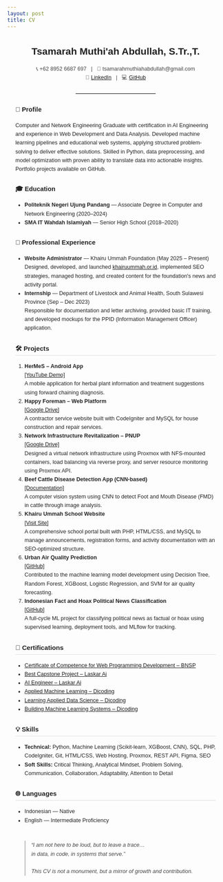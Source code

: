 ```yaml
---
layout: post
title: CV
---
```


<div style="max-width: 1500px; margin: 0 auto; padding: 0em 1.5em; font-size: 0.9em; line-height: 1.6; font-family: Arial, sans-serif; color: #222">

<h4 style="text-align: center; font-size: 1.8em; margin-bottom: 0.3em;">Tsamarah Muthi'ah Abdullah, S.Tr.,T.</h4>
<p style="text-align: center; color: #444;">
📞 +62 8952 6687 697 &nbsp; | &nbsp; 📧 tsamarahmuthiahabdullah@gmail.com<br>
🔗 <a href="https://www.linkedin.com/in/tsamarah-muthi-ah-abdullah-24a25a236/" target="_blank">LinkedIn</a> &nbsp; | &nbsp;
💻 <a href="https://github.com/MuthiahAinun" target="_blank">GitHub</a>
</p>

<hr style="margin: 2em auto; border: none; border-top: 1px solid #ccc; width: 40%;">

<section style="margin-bottom: 2em;">
  <h3>🧭 Profile</h3>
  <p>
    Computer and Network Engineering Graduate with certification in AI Engineering and experience in Web Development and Data Analysis. Developed machine learning pipelines and educational web systems, applying structured problem-solving to deliver effective solutions. Skilled in Python, data preprocessing, and model optimization with proven ability to translate data into actionable insights. Portfolio projects available on GitHub.
  </p>
</section>

<section style="margin-bottom: 2em;">
  <h3>🎓 Education</h3>
  <ul>
    <li><strong>Politeknik Negeri Ujung Pandang</strong> — Associate Degree in Computer and Network Engineering (2020–2024)</li>
    <li><strong>SMA IT Wahdah Islamiyah</strong> — Senior High School (2018–2020)</li>
  </ul>
</section>

<section style="margin-bottom: 2em;">
  <h3>💼 Professional Experience</h3>
  <ul>
    <li>
      <strong>Website Administrator</strong> — Khairu Ummah Foundation (May 2025 – Present)<br>
      Designed, developed, and launched <a href="https://khairuummah.or.id/" target="_blank">khairuummah.or.id</a>, implemented SEO strategies, managed hosting, and created content for the foundation's news and activity portal.
    </li>
    <li>
      <strong>Internship</strong> — Department of Livestock and Animal Health, South Sulawesi Province (Sep – Dec 2023)<br>
      Responsible for documentation and letter archiving, provided basic IT training, and developed mockups for the PPID (Information Management Officer) application.
    </li>
  </ul>
</section>

<section style="margin-bottom: 2em;">
  <h3 style="font-size: 1.2em; border-bottom: 1px solid #ddd; padding-bottom: 0.2em;">🛠 Projects</h3>
  <ol>
    <li>
      <strong>HerMeS – Android App</strong><br>
      <a href="https://youtu.be/jfRzI32yNYM" target="_blank">[YouTube Demo]</a><br>
      A mobile application for herbal plant information and treatment suggestions using forward chaining diagnosis.
    </li>
    <li>
      <strong>Happy Foreman – Web Platform</strong><br>
      <a href="https://drive.google.com/drive/folders/1_eb3Ogto363R1q1I3vERZZbv4QZmsCDQ?usp=sharing" target="_blank">[Google Drive]</a><br>
      A contractor service website built with CodeIgniter and MySQL for house construction and repair services.
    </li>
    <li>
      <strong>Network Infrastructure Revitalization – PNUP</strong><br>
      <a href="https://drive.google.com/drive/folders/1CSGPCrBmBpticAF7GGeUKOr0dbUvtCtC?usp=sharing" target="_blank">[Google Drive]</a><br>
      Designed a virtual network infrastructure using Proxmox with NFS-mounted containers, load balancing via reverse proxy, and server resource monitoring using Proxmox API.
    </li>
    <li>
      <strong>Beef Cattle Disease Detection App (CNN-based)</strong><br>
      <a href="https://www.canva.com/design/DAGPyUx8v1U/e-NlbUuWKtDoQyUpf5UdpA/edit?utm_content=DAGPyUx8v1U&utm_campaign=designshare&utm_medium=link2&utm_source=sharebutton" target="_blank">[Documentation]</a><br>
      A computer vision system using CNN to detect Foot and Mouth Disease (FMD) in cattle through image analysis.
    </li>
    <li>
      <strong>Khairu Ummah School Website</strong><br>
      <a href="https://khairuummah.or.id/" target="_blank">[Visit Site]</a><br>
      A comprehensive school portal built with PHP, HTML/CSS, and MySQL to manage announcements, registration forms, and activity documentation with an SEO-optimized structure.
    </li>
    <li>
      <strong>Urban Air Quality Prediction</strong><br>
      <a href="https://github.com/srios000/urban-air-quality-prediction" target="_blank">[GitHub]</a><br>
      Contributed to the machine learning model development using Decision Tree, Random Forest, XGBoost, Logistic Regression, and SVM for air quality forecasting.
    </li>
    <li>
      <strong>Indonesian Fact and Hoax Political News Classification</strong><br>
      <a href="https://github.com/MuthiahAinun/Proyek_MSML_Indonesian-Fact-and-Hoax-Political-News" target="_blank">[GitHub]</a><br>
      A full-cycle ML project for classifying political news as factual or hoax using supervised learning, deployment tools, and MLflow for tracking.
    </li>
  </ol>
</section>

<section style="margin-bottom: 2em;">
  <h3 style="font-size: 1.2em; border-bottom: 1px solid #ddd; padding-bottom: 0.2em;">📄 Certifications</h3>
  <ul>
    <li><a href="https://drive.google.com/drive/folders/1EXfIcP8dESf3qMpgXZKzzJKaL8_ZvLL2?usp=sharing" target="_blank">Certificate of Competence for Web Programming Development – BNSP</a></li>
    <li><a href="https://drive.google.com/file/d/1e213J49NVTnJjLvVc6L0nGJ8QzXrkkLO/view" target="_blank">Best Capstone Project – Laskar Ai</a></li>
    <li><a href="https://drive.google.com/file/d/1t0d1f-v3jTP9Lax-NHYAIidKcFTNvk8a/view" target="_blank">AI Engineer – Laskar Ai</a></li>
    <li><a href="https://drive.google.com/file/d/1XCGVhqHzPOtw-nAQhrcFRdtJXhKxJJKw/view?usp=sharing" target="_blank">Applied Machine Learning – Dicoding</a></li>
    <li><a href="https://drive.google.com/file/d/1KypCUbdwp6-ONqtWHgOhgjFMV1JCH-wk/view?usp=sharing" target="_blank">Learning Applied Data Science – Dicoding</a></li>
    <li><a href="https://drive.google.com/file/d/1uG_E9JHXBd-14EFcDWH8SeRH2P8dZJWV/view?usp=sharing" target="_blank">Building Machine Learning Systems – Dicoding</a></li>
    <!-- Tambahkan sertifikat lain di sini -->
  </ul>
</section>

<section style="margin-bottom: 2em;">
  <h3 style="font-size: 1.2em; border-bottom: 1px solid #ddd; padding-bottom: 0.2em;">💡 Skills</h3>
  <ul>
    <li><strong>Technical:</strong> Python, Machine Learning (Scikit-learn, XGBoost, CNN), SQL, PHP, CodeIgniter, Git, HTML/CSS, Web Hosting, Proxmox, REST API, Figma, SEO</li>
    <li><strong>Soft Skills:</strong> Critical Thinking, Analytical Mindset, Problem Solving, Communication, Collaboration, Adaptability, Attention to Detail</li>
  </ul>
</section>

<section style="margin-bottom: 2em;">
  <h3 style="font-size: 1.2em; border-bottom: 1px solid #ddd; padding-bottom: 0.2em;">🌐 Languages</h3>
  <ul>
    <li>Indonesian — Native</li>
    <li>English — Intermediate Proficiency</li>
  </ul>
</section>

<section style="margin-top: 3em;">
  <blockquote style="font-style: italic; border-left: 3px solid #ccc; padding-left: 1em; color: #444;">
    “I am not here to be loud, but to leave a trace…<br>
    in data, in code, in systems that serve.”<br><br>
    This CV is not a monument, but a mirror of growth and contribution.
  </blockquote>
</section>

</div>
